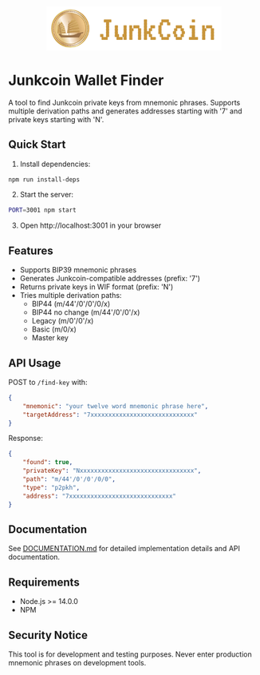 <p align="center">
  <img src="https://github.com/Junkcoin-Foundation/junkcoin-docs/blob/main/assets/logos/logo-junkcoin-horizontal-2500px.png" alt="Junkcoin Logo" width="350"/>
</p>

# Junkcoin Wallet Finder

A tool to find Junkcoin private keys from mnemonic phrases. Supports multiple derivation paths and generates addresses starting with '7' and private keys starting with 'N'.

## Quick Start

1. Install dependencies:
```bash
npm run install-deps
```

2. Start the server:
```bash
PORT=3001 npm start
```

3. Open http://localhost:3001 in your browser

## Features

- Supports BIP39 mnemonic phrases
- Generates Junkcoin-compatible addresses (prefix: '7')
- Returns private keys in WIF format (prefix: 'N')
- Tries multiple derivation paths:
  - BIP44 (m/44'/0'/0'/0/x)
  - BIP44 no change (m/44'/0'/0'/x)
  - Legacy (m/0'/0'/x)
  - Basic (m/0/x)
  - Master key

## API Usage

POST to `/find-key` with:
```json
{
    "mnemonic": "your twelve word mnemonic phrase here",
    "targetAddress": "7xxxxxxxxxxxxxxxxxxxxxxxxxxxxx"
}
```

Response:
```json
{
    "found": true,
    "privateKey": "Nxxxxxxxxxxxxxxxxxxxxxxxxxxxxxxxx",
    "path": "m/44'/0'/0'/0/0",
    "type": "p2pkh",
    "address": "7xxxxxxxxxxxxxxxxxxxxxxxxxxxxx"
}
```

## Documentation

See [DOCUMENTATION.md](./DOCUMENTATION.md) for detailed implementation details and API documentation.

## Requirements

- Node.js >= 14.0.0
- NPM

## Security Notice

This tool is for development and testing purposes. Never enter production mnemonic phrases on development tools.
